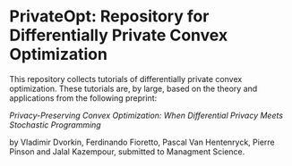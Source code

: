 # PrivateOpt: Repository for Differentially Private Convex Optimization

This repository collects tutorials of differentially private convex optimization. These tutorials are, by large, based on the theory and applications from the following preprint:

*Privacy-Preserving Convex Optimization: When Differential Privacy Meets Stochastic Programming* 

by Vladimir Dvorkin, Ferdinando Fioretto, Pascal Van Hentenryck, Pierre Pinson and Jalal Kazempour, submitted to Managment Science. 

